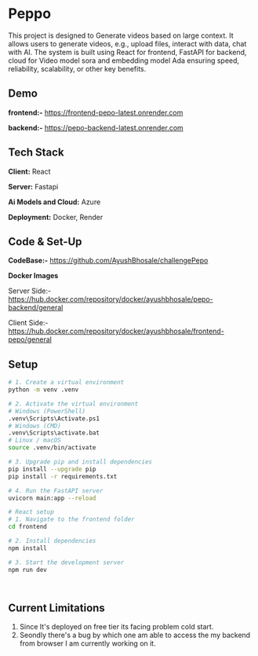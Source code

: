 
# Peppo

This project is designed to Generate videos based on large context. It allows users to generate videos, e.g., upload files, interact with data, chat with AI. The system is built using React for frontend, FastAPI for backend, cloud for Video model sora and embedding model Ada ensuring speed, reliability, scalability, or other key benefits.


## Demo

**frontend:-**
https://frontend-pepo-latest.onrender.com

**backend:-**
https://pepo-backend-latest.onrender.com

## Tech Stack

**Client:** React

**Server:** Fastapi

**Ai Models and Cloud:** Azure

**Deployment:** Docker, Render


## Code & Set-Up

**CodeBase:-** https://github.com/AyushBhosale/challengePepo

**Docker Images**

Server Side:- https://hub.docker.com/repository/docker/ayushbhosale/pepo-backend/general

Client Side:- https://hub.docker.com/repository/docker/ayushbhosale/frontend-pepo/general

## Setup

```bash
# 1. Create a virtual environment
python -m venv .venv

# 2. Activate the virtual environment
# Windows (PowerShell)
.venv\Scripts\Activate.ps1
# Windows (CMD)
.venv\Scripts\activate.bat
# Linux / macOS
source .venv/bin/activate

# 3. Upgrade pip and install dependencies
pip install --upgrade pip
pip install -r requirements.txt

# 4. Run the FastAPI server
uvicorn main:app --reload

# React setup 
# 1. Navigate to the frontend folder
cd frontend

# 2. Install dependencies
npm install

# 3. Start the development server
npm run dev




```
## Current Limitations

1. Since It's deployed on free tier its facing problem cold start.
2. Seondly there's a bug by which one am able to access the my backend from browser I am currently working on it. 
